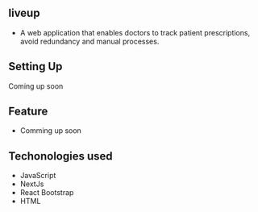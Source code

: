 ## liveup
- A web application that enables doctors to track patient prescriptions, avoid redundancy and manual processes.

## Setting Up
Coming up soon

## Feature
- Comming up soon

## Techonologies used
- JavaScript
- NextJs
- React Bootstrap
- HTML